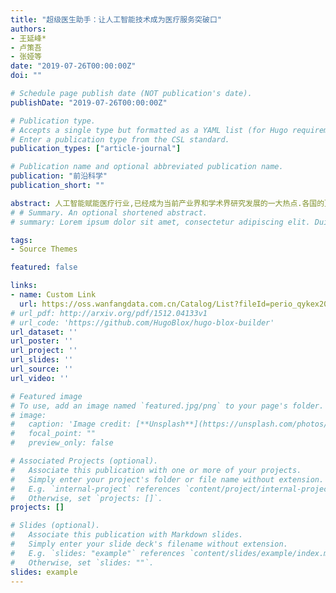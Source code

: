 ```yaml
---
title: "超级医生助手：让人工智能技术成为医疗服务突破口" 
authors:
- 王延峰*
- 卢策吾
- 张娅等
date: "2019-07-26T00:00:00Z"
doi: ""

# Schedule page publish date (NOT publication's date).
publishDate: "2019-07-26T00:00:00Z"

# Publication type.
# Accepts a single type but formatted as a YAML list (for Hugo requirements).
# Enter a publication type from the CSL standard.
publication_types: ["article-journal"]

# Publication name and optional abbreviated publication name.
publication: "前沿科学"
publication_short: ""

abstract: 人工智能赋能医疗行业,已经成为当前产业界和学术界研究发展的一大热点.各国的顶尖医院与医学院等都开始与人工智能实验室或公司进行合作,尽早涉足人工智能医疗领域,推进探测、诊断、治疗和管理等方面的应用.由于医疗产业涉及面广、专业及专业亚学科多、流程复杂程度高,人工智能可以应用于多个环节,如医学影像分析、辅助诊断决策、生物技术、就医流程、药物研发、医疗智能语音、机器人护理等领域.
# # Summary. An optional shortened abstract.
# summary: Lorem ipsum dolor sit amet, consectetur adipiscing elit. Duis posuere tellus ac convallis placerat. Proin tincidunt magna sed ex sollicitudin condimentum.

tags:
- Source Themes

featured: false

links:
- name: Custom Link
  url: https://oss.wanfangdata.com.cn/Catalog/List?fileId=perio_qykex201902007&transaction=%7B%22id%22%3Anull%2C%22transferOutAccountsStatus%22%3Anull%2C%22transaction%22%3A%7B%22id%22%3A%221797923820653363200%22%2C%22status%22%3A1%2C%22createDateTime%22%3Anull%2C%22payDateTime%22%3A1717493417310%2C%22authToken%22%3A%22TGT-2807113-3dF9YavpPFRlJ7ZMEtWFbs6KTPHF09LPHhLFid3cFssV2EvTJN-auth-iploginservice-6995b8c4b5-rwjpx%22%2C%22user%22%3A%7B%22accountType%22%3A%22Group%22%2C%22key%22%3A%22shjtdxip%22%7D%2C%22transferIn%22%3A%7B%22accountType%22%3A%22Income%22%2C%22key%22%3A%22PeriodicalFulltext%22%7D%2C%22transferOut%22%3A%7B%22GTimeLimit.shjtdxip%22%3A3.0%7D%2C%22turnover%22%3A3.0%2C%22orderTurnover%22%3A3.0%2C%22productDetail%22%3A%22perio_qykex201902007%22%2C%22productTitle%22%3Anull%2C%22userIP%22%3A%22202.120.39.204%22%2C%22organName%22%3Anull%2C%22memo%22%3Anull%2C%22orderUser%22%3A%22shjtdxip%22%2C%22orderChannel%22%3A%22pc%22%2C%22payTag%22%3A%22%22%2C%22webTransactionRequest%22%3Anull%2C%22signature%22%3A%22MytF6iU%2Fn2QYhupd5cUTCVlEwds7jvQPh4Rxiba7B8ngAL7SPBvC7Rv3KgxSR9xSm4atSVcdMfIz%5CnOUsxfgn0NoGaH6UOo1CoH41IUZEZMAPqV%2BhVmaKHXTOdCpMPrcbULuho%2BhD930lXiCHYAkctpRnG%5CneJJ%2FpXDD3bDtiU1LJ68%3D%22%7D%2C%22isCache%22%3Afalse%7D
# url_pdf: http://arxiv.org/pdf/1512.04133v1
# url_code: 'https://github.com/HugoBlox/hugo-blox-builder'
url_dataset: ''
url_poster: ''
url_project: ''
url_slides: ''
url_source: ''
url_video: ''

# Featured image
# To use, add an image named `featured.jpg/png` to your page's folder. 
# image:
#   caption: 'Image credit: [**Unsplash**](https://unsplash.com/photos/s9CC2SKySJM)'
#   focal_point: ""
#   preview_only: false

# Associated Projects (optional).
#   Associate this publication with one or more of your projects.
#   Simply enter your project's folder or file name without extension.
#   E.g. `internal-project` references `content/project/internal-project/index.md`.
#   Otherwise, set `projects: []`.
projects: []

# Slides (optional).
#   Associate this publication with Markdown slides.
#   Simply enter your slide deck's filename without extension.
#   E.g. `slides: "example"` references `content/slides/example/index.md`.
#   Otherwise, set `slides: ""`.
slides: example
---
```

